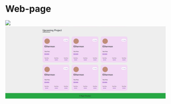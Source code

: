 # Web-page

<img src=https://github.com/rajat-chn/Web-page/blob/main/img/1.jpeg>
<img src=https://github.com/rajat-chn/Web-page/blob/main/img/2.png>
  
